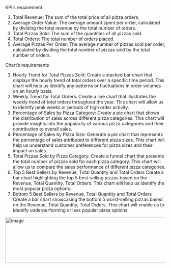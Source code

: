 KPI’s requirement
1.	Total Revenue: The sum of the total price of all pizza orders.
2.	Average Order Value: The average amount spent per order, calculated by dividing the total revenue by the total number of orders.
3.	Total Pizzas Sold: The sum of the quantities of all pizzas sold.
4.	Total Orders: The total number of orders placed.
5.	Average Pizzas Per Order: The average number of pizzas sold per order, calculated by dividing the total number of pizzas sold by the total number of orders.

Chart’s requirements

1.	Hourly Trend for Total Pizzas Sold:
Create a stacked bar chart that displays the hourly trend of total orders over a specific time period. This chart will help us identify any patterns or fluctuations in order volumes on an hourly basis.
2.	Weekly Trend for Total Orders:
Create a line chart that illustrates the weekly trend of total orders throughout the year. This chart will allow us to identify peak weeks or periods of high order activity.
3.	Percentage of Sales by Pizza Category:
Create a pie chart that shows the distribution of sales across different pizza categories. This chart will provide insights into the popularity of various pizza categories and their contribution to overall sales.
4.	Percentage of Sales by Pizza Size:
Generate a pie chart that represents the percentage of sales attributed to different pizza sizes. This chart will help us understand customer preferences for pizza sizes and their impact on sales.
5.	Total Pizzas Sold by Pizza Category:
Create a funnel chart that presents the total number of pizzas sold for each pizza category. This chart will allow us to compare the sales performance of different pizza categories.
6.	Top 5 Best Sellers by Revenue, Total Quantity and Total Orders
Create a bar chart highlighting the top 5 best-selling pizzas based on the Revenue, Total Quantity, Total Orders. This chart will help us identify the most popular pizza options.
7.	Bottom 5 Best Sellers by Revenue, Total Quantity and Total Orders
Create a bar chart showcasing the bottom 5 worst-selling pizzas based on the Revenue, Total Quantity, Total Orders. This chart will enable us to identify underperforming or less popular pizza options.

<img width="975" height="143" alt="image" src="https://github.com/user-attachments/assets/20f56e72-f9c1-4068-815c-daf325c267dd" />
